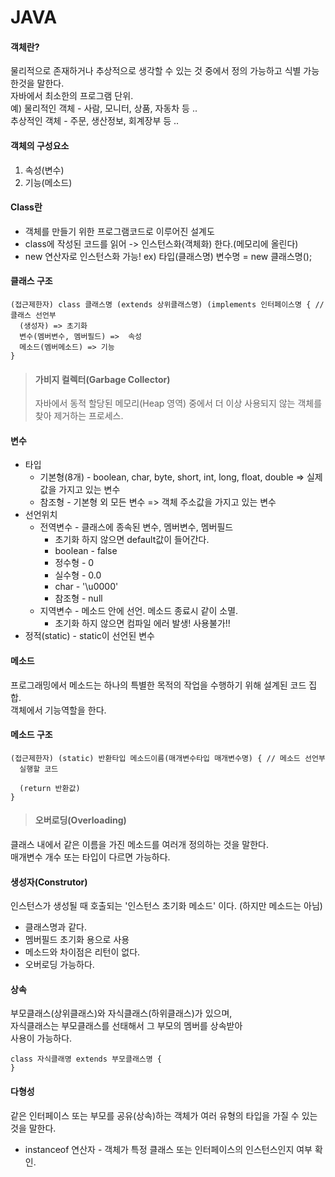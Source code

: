 # JAVA

#### 객체란?
  물리적으로 존재하거나 추상적으로 생각할 수 있는 것 중에서 정의 가능하고 식별 가능한것을 말한다.  
  자바에서 최소한의 프로그램 단위.  
  예) 물리적인 객체 - 사람, 모니터, 상품, 자동차 등 ..        
            추상적인 객체 - 주문, 생산정보, 회계장부 등 ..  

#### 객체의 구성요소
1) 속성(변수)
2) 기능(메소드)

#### Class란
 - 객체를 만들기 위한 프로그램코드로 이루어진 설계도
 - class에 작성된 코드를 읽어 -> 인스턴스화(객체화) 한다.(메모리에 올린다)
 - new 연산자로 인스턴스화 가능! ex) 타입(클래스명) 변수명 = new 클래스명();
 
#### 클래스 구조
```
(접근제한자) class 클래스명 (extends 상위클래스명) (implements 인터페이스명 { // 클래스 선언부  
  (생성자) => 초기화
  변수(멤버변수, 멤버필드) =>  속성
  메소드(멤버메소드) => 기능
}
```
> #### 가비지 컬렉터(Garbage Collector)
> 자바에서 동적 할당된 메모리(Heap 영역) 중에서 더 이상 사용되지 않는 객체를 찾아 제거하는 프로세스.

#### 변수
- 타입
  - 기본형(8개) - boolean, char, byte, short, int, long, float, double => 실제 값을 가지고 있는 변수
  - 참조형 - 기본형 외 모든 변수 => 객체 주소값을 가지고 있는 변수  
- 선언위치
  - 전역변수 - 클래스에 종속된 변수, 멤버변수, 멤버필드
    - 초기화 하지 않으면 default값이 들어간다.
    - boolean - false
    - 정수형 - 0
    - 실수형 - 0.0
    - char - '\u0000' 
    - 참조형 - null
  - 지역변수 - 메소드 안에 선언. 메소드 종료시 같이 소멸.
    - 초기화 하지 않으면 컴파일 에러 발생! 사용불가!!
- 정적(static) - static이 선언된 변수

#### 메소드
  프로그래밍에서 메소드는 하나의 특별한 목적의 작업을 수행하기 위해 설계된 코드 집합.  
  객체에서 기능역할을 한다.  
#### 메소드 구조
```
(접근제한자) (static) 반환타입 메소드이름(매개변수타입 매개변수명) { // 메소드 선언부
  실행할 코드 
  
  (return 반환값)
}
```
> #### 오버로딩(Overloading)
  클래스 내에서 같은 이름을 가진 메소드를 여러개 정의하는 것을 말한다.  
  매개변수 개수 또는 타입이 다르면 가능하다.  

#### 생성자(Construtor)
  인스턴스가 생성될 때 호출되는 '인스턴스 초기화 메소드' 이다. (하지만 메소드는 아님)
  - 클래스명과 같다.
  - 멤버필드 초기화 용으로 사용
  - 메소드와 차이점은 리턴이 없다.
  - 오버로딩 가능하다.

#### 상속
  부모클래스(상위클래스)와 자식클래스(하위클래스)가 있으며,  
  자식클래스는 부모클래스를 선태해서 그 부모의 멤버를 상속받아  
  사용이 가능하다.  

```
class 자식클래명 extends 부모클래스명 {
}
```

#### 다형성
  같은 인터페이스 또는 부모를 공유(상속)하는 객체가 여러 유형의 타입을 가질 수 있는것을 말한다.
  - instanceof 연산자 - 객체가 특정 클래스 또는 인터페이스의 인스턴스인지 여부 확인.

